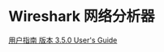 # Wireshark 网络分析器

[用户指南 版本 3.5.0 User's Guide](https://www.wireshark.org/docs/wsug_html_chunked/)

